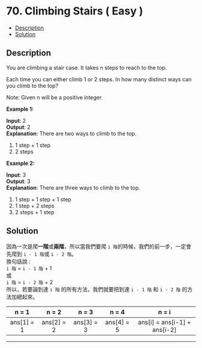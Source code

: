 # 70. Climbing Stairs ( Easy )

+ [Description](#Description)  
+ [Solution](#Solution)  

## Description
You are climbing a stair case. It takes n steps to reach to the top.  

Each time you can either climb 1 or 2 steps. In how many distinct ways can you climb to the top?  

Note: Given n will be a positive integer.   

**Example 1:**  

**Input**: 2      
**Output**: 2  
**Explanation**: There are two ways to climb to the top.  
1. 1 step + 1 step  
2. 2 steps      


**Example 2:**  

**Input**: 3        
**Output**: 3    
**Explanation**: There are three ways to climb to the top.  
1. 1 step + 1 step + 1 step  
2. 1 step + 2 steps  
3. 2 steps + 1 step  


## Solution

因為一次是爬**一階**或**兩階**，所以當我們要爬 ```i 階```的時候，我們的前一步，一定會先爬到 ```i - 1 階```或 ```i - 2 階```。  
換句話說 :  
 ```i 階``` = ```i - 1 階``` + 1   
 或   
 ```i 階``` = ```i - 2 階``` + 2  
 所以，若要論到達 ```i 階``` 的所有方法，我們就要把到達 ```i - 1 階``` 和 ```i - 2 階``` 的方法加總起來。    

|  n = 1  |  n = 2  |  n = 3  |  n = 4  |  n = i  |
|:-------:|:-------:|:-------:|:-------:|:-------:|
| ans[1] = 1 | ans[2] = 2 | ans[3] = 3 | ans[4] = 5 | ans[i] = ans[i-1] + ans[i-2] |  


---

